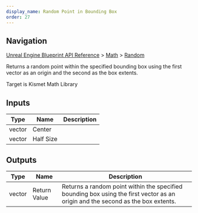```yaml
---
display_name: Random Point in Bounding Box
order: 27
---
```

## Navigation

[Unreal Engine Blueprint API Reference](https://dev.epicgames.com/documentation/en-us/unreal-engine/BlueprintAPI) > [Math](https://dev.epicgames.com/documentation/en-us/unreal-engine/BlueprintAPI/Math) > [Random](https://dev.epicgames.com/documentation/en-us/unreal-engine/BlueprintAPI/Math/Random)

Returns a random point within the specified bounding box using the first vector as an origin and the second as the box extents.

Target is Kismet Math Library

## Inputs

| Type | Name | Description |
| --- | --- | --- |
| vector | Center |  |
| vector | Half Size |  |

## Outputs

| Type | Name | Description |
| --- | --- | --- |
| vector | Return Value | Returns a random point within the specified bounding box using the first vector as an origin and the second as the box extents. |
